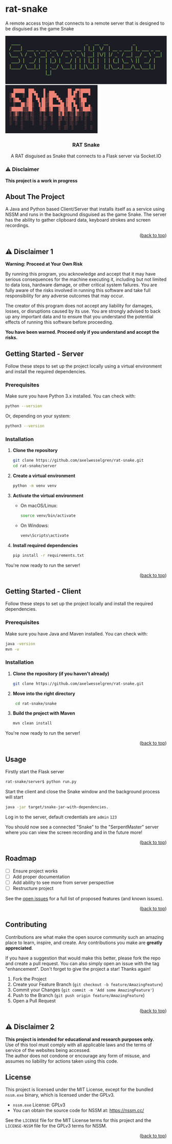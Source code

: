 # rat-snake
A remote access trojan that connects to a remote server that is designed to be disguised as the game Snake

<a id="readme-top"></a>

<div>
  <a href="https://github.com/axelwesselgren/rat-snake">
    <img src="images/serpentmaster.png" alt="Logo" height="150">
  </a>
    <a href="https://github.com/axelwesselgren/rat-snake">
    <img src="images/snake.png" alt="Logo"  height="150">
  </a>
</div>

<h3 align="center">RAT Snake</h3>
  <p align="center">
    A RAT disguised as Snake that connects to a Flask server via Socket.IO
  </p>

  ### ⚠️ Disclaimer

**This project is a work in progress**

## About The Project

A Java and Python based Client/Server that installs itself as a service using NSSM and runs in the background disguised as the game Snake. The server has the ability to gather clipboard data, keyboard strokes and screen recordings.

<p align="right">(<a href="#readme-top">back to top</a>)</p>


## ⚠️ Disclaimer 1

**Warning: Proceed at Your Own Risk**

By running this program, you acknowledge and accept that it may have serious consequences for the machine executing it, including but not limited to data loss, hardware damage, or other critical system failures. You are fully aware of the risks involved in running this software and take full responsibility for any adverse outcomes that may occur.

The creator of this program does not accept any liability for damages, losses, or disruptions caused by its use. You are strongly advised to back up any important data and to ensure that you understand the potential effects of running this software before proceeding.

**You have been warned. Proceed only if you understand and accept the risks.**


## Getting Started - Server

Follow these steps to set up the project locally using a virtual environment and install the required dependencies.

### Prerequisites

Make sure you have Python 3.x installed. You can check with:

```sh
python --version
```

Or, depending on your system:

```sh
python3 --version
```

### Installation

1. **Clone the repository**
   ```sh
   git clone https://github.com/axelwesselgren/rat-snake.git
   cd rat-snake/server
   ```

2. **Create a virtual environment**
   ```sh
   python -m venv venv
   ```

3. **Activate the virtual environment**

   - On macOS/Linux:
     ```sh
     source venv/bin/activate
     ```

   - On Windows:
     ```sh
     venv\Scripts\activate
     ```

4. **Install required dependencies**
   ```sh
   pip install -r requirements.txt
   ```

You're now ready to run the server!

<p align="right">(<a href="#readme-top">back to top</a>)</p>

## Getting Started - Client

Follow these steps to set up the project locally and install the required dependencies.

### Prerequisites

Make sure you have Java and Maven installed. You can check with:

```sh
java -version
mvn -v
```

### Installation

1. **Clone the repository (if you haven't already)**
   ```sh
   git clone https://github.com/axelwesselgren/rat-snake.git
   ```
2. **Move into the right directory**
   ```sh
    cd rat-snake/snake
   ```

2. **Build the project with Maven**
   ```sh
   mvn clean install
   ```

You're now ready to run the server!

<p align="right">(<a href="#readme-top">back to top</a>)</p>


## Usage

Firstly start the Flask server
  
  ```sh
  rat-snake/server$ python run.py
  ```
Start the client and close the Snake window and the background process will start

   ```sh
   java -jar target/snake-jar-with-dependencies.
   ```

Log in to the server, default credentials are `admin` `123`

You should now see a connected "Snake" to the "SerpentMaster" server where you can view the screen recording and in the future more!


<p align="right">(<a href="#readme-top">back to top</a>)</p>

## Roadmap

- [ ] Ensure project works
- [ ] Add proper documentation
- [ ] Add ability to see more from server perspective
- [ ] Restructure project

See the [open issues](https://github.com/axelwesselgren/rat-snake/issues) for a full list of proposed features (and known issues).

<p align="right">(<a href="#readme-top">back to top</a>)</p>

## Contributing

Contributions are what make the open source community such an amazing place to learn, inspire, and create. Any contributions you make are **greatly appreciated**.

If you have a suggestion that would make this better, please fork the repo and create a pull request. You can also simply open an issue with the tag "enhancement".
Don't forget to give the project a star! Thanks again!

1. Fork the Project
2. Create your Feature Branch (`git checkout -b feature/AmazingFeature`)
3. Commit your Changes (`git commit -m 'Add some AmazingFeature'`)
4. Push to the Branch (`git push origin feature/AmazingFeature`)
5. Open a Pull Request

<p align="right">(<a href="#readme-top">back to top</a>)</p>

## ⚠️ Disclaimer 2

**This project is intended for educational and research purposes only.**  
Use of this tool must comply with all applicable laws and the terms of service of the websites being accessed.  
The author does not condone or encourage any form of misuse, and assumes no liability for actions taken using this code.

## License

This project is licensed under the MIT License, except for the bundled `nssm.exe` binary, which is licensed under the GPLv3.

- `nssm.exe` License: GPLv3
- You can obtain the source code for NSSM at: https://nssm.cc/

See the `LICENSE` file for the MIT License terms for this project and the `LICENSE-NSSM` file for the GPLv3 terms for NSSM.

<p align="right">(<a href="#readme-top">back to top</a>)</p>
